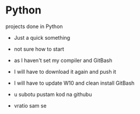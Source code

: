 # Python
projects done in Python


- Just a quick something
- not sure how to start
- as I haven't set my compiler and GitBash
- I will have to download it again and push it
- I will have to update W10 and clean install GitBash

- u subotu pustam kod na githubu
- vratio sam se
